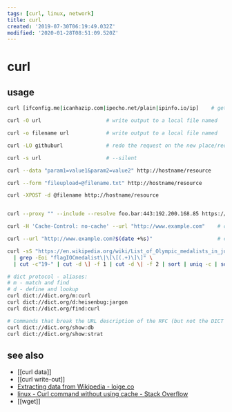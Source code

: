 ```yaml
---
tags: [curl, linux, network]
title: curl
created: '2019-07-30T06:19:49.032Z'
modified: '2020-01-28T08:51:09.520Z'
---
```


# curl

## usage
```sh
curl [ifconfig.me|icanhazip.com|ipecho.net/plain|ipinfo.io/ip]    # get public ip

curl -O url                     # write output to a local file named

curl -o filename url            # write output to a local file named

curl -LO githuburl              # redo the request on the new place/redirect

curl -s url	                    # --silent

curl --data "param1=value1&param2=value2" http://hostname/resource

curl --form "fileupload=@filename.txt" http://hostname/resource

curl -XPOST -d @filename http://hostname/resource


curl --proxy "" --include --resolve foo.bar:443:192.200.168.85 https://foo.bar/3ab655     # proxy - resolve for not editing hosts

curl -H 'Cache-Control: no-cache' --url "http://www.example.com"    # cache

curl --url "http://www.example.com?$(date +%s)"                     # cache

curl -sS "https://en.wikipedia.org/wiki/List_of_Olympic_medalists_in_judo?action=raw" \
  | grep -Eoi "flagIOCmedalist\|\[\[(.+)\]\]" \
  | cut -c"19-" | cut -d \] -f 1 | cut -d \| -f 2 | sort | uniq -c | sort -nr             # extracting-data-from-wikipedia

# dict protocol - aliases:
# m - match and find
# d - define and lookup
curl dict://dict.org/m:curl
curl dict://dict.org/d:heisenbug:jargon
curl dict://dict.org/find:curl

# Commands that break the URL description of the RFC (but not the DICT protocol) are
curl dict://dict.org/show:db
curl dict://dict.org/show:strat
```

## see also
- [[curl data]]
- [[curl write-out]]
- [Extracting data from Wikipedia - loige.co](http://loige.co/extracting-data-from-wikipedia-using-curl-grep-cut-and-other-bash-commands)
- [linux - Curl command without using cache - Stack Overflow](https://stackoverflow.com/questions/31653271/curl-command-without-using-cache)
- [[wget]]
